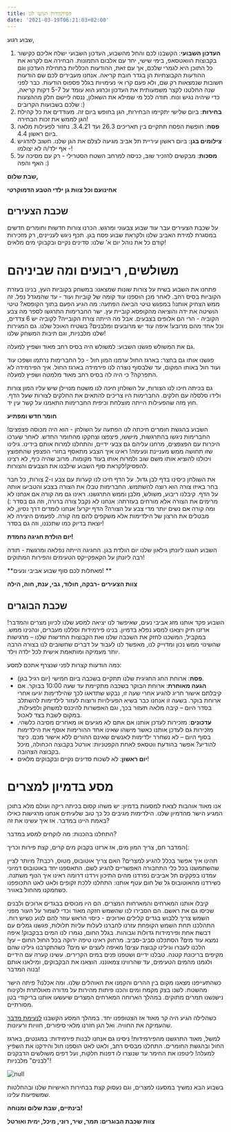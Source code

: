 ```yaml
---
title: הפירמידות הגיעו לגן
date: '2021-03-19T06:21:03+02:00'
---
```

שבוע רגוע,

1. **העדכון השבועי**: הקשבנו לכם והחל מהשבוע, העדכון השבועי ישלח אליכם כקישור בקבוצות הוואטסאפ, בימי שישי, יחד עם אלבום התמונות. הבחירה אם לקרוא את כל התוכן היא לגמרי שלכם, אך עם זאת, ההודעות הכלליות בתחילת העדכון וגם ההודעות הקבוצתיות הן בגדר חובת קריאה. אנחנו מעבירים לכם שם הודעות חשובות שנמצאות רק שם, ולא פעם קרו אי נעימויות בגלל פספוס הודעות. כבר לפני שנה החלטנו לקצר משמעותית את העדכון וכרגע הוא עומד על 5-7 דקות קריאה, כדי שיהיה נגיש ונוח. תודה לכל מי שמילא את השאלון, ננסה ליישם חלק מההצעות שלכם בשבועות הקרובים :) 
2. **בחירות**: ביום שלישי יתקיימו הבחירות, הגן בחופש ביום זה. מעודדים את כל קהילת הגן לממש את זכות הבחירה! 
3. **פסח**: חופשת הפסח תתקיים בין תאריכים 26.3 ועד 3.4.21. נחזור לפעילות מלאה ביום ראשון 4.4.
4. **צילומים בגן**: ביום ראשון עיריית תל אביב מגיעה לצלם את הגן שלנו. חשוב להדגיש - אף ילד/ה לא יצולמו!
5. **מסכות**: מבקשים להזכיר שוב, כניסה למרחב השטח הסטרילי - רק עם מסיכה על האף והפה :) 

**שבת שלום,**

**אחינועם וכל צוות גן ילדי הטבע הדמוקרטי**

## שכבת הצעירים

על שכבת הצעירים עבר עוד שבוע צבעוני ומרגש. הכרנו צורות חדשות וחומרים חדשים במסגרת למידת האביב שלנו ולקראת שבוע פסח בגן. תכף ניגש לעניינים, רק מזכירות קודם כל את נוהל יום א' שלנו: סדינים נקיים ובקבוקי מים מלאים!

# משולשים, ריבועים ומה שביניהם

פתחנו את השבוע בשיח על צורות שונות שמצאנו: במשחק בקוביות העץ, בנינו בעזרת הקוביות בסיס רחב. לאחר מכן הוספנו עוד קומה של קוביות ועוד - עד שהמגדל נפל. זה ממש הצחיק אותנו! במפגש טיטי הביאה הפתעה: מה הגיע הפעם בתוך הקופסא? טיטי הושיטה את ידה והוציאה מהקופסא קוביית עץ. ישר החברימות התרגשו לספר מה צבע הקוביה - הרי הם אלופים בצבעים. אבל מה הייתה צורת הקובייה? לקוביה יש 6 צדדים, וכל אחד מהם מרובע! איפה עוד יש מרובעים ומלבנים? בשטיח האוכל שלנו. גם המגירות שלנו מלבניות, וגם תיבות המשחק שלנו!

גם את המשולש פגשנו השבוע: למשולש היה בסיס רחב מאוד ושפיץ למעלה.

פגשנו אותו גם בחצר: בארגז החול ערמנו המון חול - כל החברימות נרתמו ושפכו עוד ועוד חול באותו המקום, עד שלבסוף נוצרה לנו פירמידה בארגז החול. איך הפירמידה לא התפרקה? כי היה לה בסיס רחב מאוד מלמטה ושפיץ למעלה.

גם בכיתה חיכו לנו הצורות, על השולחן חיכה לנו משטח מנויילן שיש עליו המון צורות ולידו סלסלה עם חלקים. החברימות היו צריכים להתאים את החלקים לצורות שעל הדף. חוץ מזה שהפעילות הייתה מוצלחת וכיפית החברימות התאמנו על קשר עין יד.

**חומר חדש ומפתיע**

השבוע בהגשת חומרים חיכתה לנו הפתעה על השולחן - הוא היה מכוסה פצפצים! החברימות ניגשו בהתרגשות, מיששו, פיצפצו וצחקקו מהחומר החדש. לאחר שערכו היכרות עם הפצפצים, מרחנו עליהם גם צבעי ידיים, והתחלנו למרוח אותם בידינו. גילינו שזו תחושה ממש מעניינת ונעימה! ראינו איך הצבע מתאסף בחורי הפצפץ שהתפוצץ ויכולנו להוציא אותו משם שוב ולמרוח אותו בעוד מקומות. מרוב שהיה כיף, לא רצינו להפסיק!לקראת סוף השבוע שילבנו את הצבעים והצורות. 

את השולחן כיסינו בדף לבן גדול. על הדף חיכו לנו קערות עם צבע ו-2 צורות, כל חבר בחר באיזו צורה הוא רוצה להשתמש. החברימות טבלו את הצורה בצבע והטביעו אותה על הדף. קיבלנו  ריבוע, משולש, מלבן וממש התרגשנו. ראינו גם מה קורה אם אנחנו לא מרימים את הצורה אלא מורחים בעזרתה: אנחנו לא נקבל צורה ברורה, וזה גם בסדר :) ומה קורה אם נשים יותר מדי צבע על הצורה? הדף יקרע! אנחנו לומדים דרך נסיון, לא מבטלים את הרצון של הילדימות אלא משקפים להם מה קורה. לפעמים היצירה לא יוצאת בדיוק כמו שתכננו, וזה גם בסדר!

**יום הולדת חגיגה נחמדת!**

השבוע חגגנו ליונתן גילאון שלנו יום הולדת בגן. החגיגה הייתה נפלאה ומרגשת - תודה רבה ליונתן על הקאפקייקס הטעימים והפירות המתוקים!

**מאחלות לכם סוף שבוע אביבי ונעים! **

**צוות הצעירים -רבקה, חולוד, גבי, ענת, חוה, הילה**

## שכבת הבוגרים

השבוע פקד אותנו מזג אביבי נעים, שאיפשר לנו יציאה למסע שלנו לכיוון מצרים והמדבר! ארזנו תיק ויצאנו למסע נפלא בדמיון. בנינו פירמידות וסללנו מעברים, ונהנינו ממש. במקביל, המשכנו לחזק את השכבה שלנו ואת הקבוצות החדשות שלנו – מרגישות שהשינוי ממש נכון ומדוייק לנו, מאפשר לנו לעבוד על דברים שחשובים לנו בצורה הרבה יותר מעמיקה ומותאמת אישית לכל ילדה וילד.

כמה הודעות קצרות לפני שנצרף אתכם למסע:

* **פסח**: ארוחת החג החגיגית שלנו תתקיים בשכבה ביום חמישי (יום רגיל בגן).
* **הגעה מאוחרת**: ארוחת הבוקר בשכבה מתקיימת עד שעה 10:00 בבוקר. אם קיבלתם אישור חריג להגיע אחרי שעה זו, נבקש שתדאגו לכך שהילדימות יגיעו אחרי ארוחת בוקר. בשעה זו אנחנו כבר בשיא הפעילויות ורוצות לעזור לילדימות להשתלב בסדר היום – קיבה מלאה תעזור בכך, וגם האפשרות להיכנס למשחק ולפעילות, במקום לשבת בצד לאכול.
* **עדכונים**: מזכירות לעדכן אותנו אם אתם לא מגיעים או מאחרים מסיבה כלשהי. מזכירות גם לעדכן אותנו כאשר מישהו שאינו אחד ההורימות אוסף את הילדימות בסוף היום – לא נשחרר ילדימות לאנשים שאינם ההורים ללא אישור מכם. כיצד להודיע? אפשר בהודעת ווטסאפ לאחת הקפטניות: אורטל בקבוצה הכחולה, מיכל בקבוצה הצהובה.
* **יום ראשון**: לא לשכוח סדינים נקיים ובקבוקים מלאים!

# מסע בדמיון למצרים

אנו מאוד אוהבות לצאת למסעות בדמיון: יש משהו קסום בכיתה ריקה ועולם מלא בתוכן המגיע הישר מהדמיון שלנו. הילדימות מגיבים כל כך טוב שלעיתים אנחנו מרגישות כאילו באמת היינו במדבר. אז איך עשינו את זה?

התחלנו בהכנות: מה לוקחים למסע במדבר?

המדבר חם, צריך המון מים, אז ארזנו בקבוק מים קרים, קצת פירות וכריך(:

תהינו איך אפשר בכלל להגיע למצרים? האם צריך אוטובוס, מטוס, רכבת? מיותר לציין שהשתמשנו בכל כלי התחבורה האפשריים להגיע לשם. התאספנו יחד באוטובוס דמיוני עמדנו בפקקים תל אביבים נפרדנו מהים התיכון וירדנו דרומה ראינו איך הנוף משתנה. כשירדנו מהאוטובוס גל של חום עטף אותנו: התחלנו ללכת זקופים ולאט לאט התכופפנו כשחמקנו מהחול באוויר.

קיבלו אותנו המארחים והמארחות המצרים. הם היו מכוסים בבגדים ארוכים ולבנים שכיסו גם את ראשם. הם הסבירו לנו שהשמש חזקה מאוד וכדי לשמור על העור מפני השמש צריך ללבוש בגדים קלילים וארוכים - כיסוי הראש עוזר להם לנוע כשיש רוח. התהלכנו תחת השמש הקופחת עזרנו לחברנו לעלות עליות תלולות, פגשנו גמלים עם דבשת אחת ופירמידות גדולות וגבוהות. בגלל החום, נגמרו לנו המים בבקבוק! איפה נמצא עוד מים? הסתכלנו סביב-סביב. מרחוק ראינו טיפה ירוקה בכל החול החום – עץ! הלכנו לעברו וגילינו קבוצת עצים! מאיפה לעצים יש מים? כשהתקרבנו גילינו שהם מקיפים בריכונת קטנה. טבלנו ידיים ושטפנו פנים במים הקרירים. עשינו קערה עם הידיים ולגמנו מהמים הטעימים, עד שהרווינו צמאוננו. הוצאנו את הבקבוקים, ומילאנו אותם בנוה המדבר!

כשהתעייפנו מצאנו מקום בין ההרים והקמנו את האוהלים שלנו. ומה אכלנו? פיתה הישר מהשטח. לשנו בצק מקמח ומים והכנו פיתות מהירות על מדורה מאולתרת ולקינוח נישנשנו תמרים מתוקים. במהלך הארוחה המארחים המצרים שיעשעו אותנו בריקודי בטן מסורתיים.

כשהלילה הגיע היה קר מאוד אז הצטופפנו יחד. במהלך המסע הקשבנו [לנעימת מדבר](https://youtu.be/vslsS-Uu5x4) שהעמיקה את החוויה. ואל הגן חזרנו מלאי סיפורים, חוויות ורעיונות.

למשל, מאוד התרגשנו מהפירמידות! ניסינו גם אנחנו לבנות פירמידות: במגנטים, בארגז החול ובהגשת החומרים. התחלנו מבסיס רחב, ולאט לאט הוספנו חול והידקנו את השפיץ למעלה! ליטפנו את החימר עד שנוצרו לו דפנות חלקות, ועל דפים משולשים הדבקנים "לבנים" מלבניות!

![null](/img/pics/פירמידות-בחול.jpeg)

בשבוע הבא נמשיך במסענו למצרים, וגם נעסוק קצת בבחירות האישיות שלנו ובהחלטות שמשפיעות עלינו.

**בינתיים, שבת שלום ומנוחה!**

**צוות שכבת הבוגרים: תמר, שיר, רוני, מיכל, ימית ואורטל**

